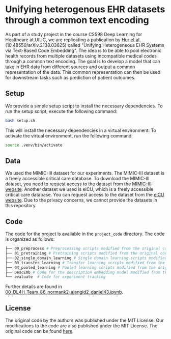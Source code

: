 # Unifying heterogenous EHR datasets through a common text encoding

As part of a study project in the course CS598 Deep Learning for Healthcare at UIUC, we are replicating a publication by [Hur et al.](http://arxiv.org/abs/2108.03625) (10.48550/arXiv.2108.03625) called "Unifying Heterogeneous EHR Systems via Text-Based Code Embedding". The idea is to be able to pool electronic health records from multiple datasets using incompatible medical codes through a common text encoding. The goal is to develop a model that can take in EHR data from different sources and output a common representation of the data. This common representation can then be used for downstream tasks such as prediction of patient outcomes.

## Setup

We provide a simple setup script to install the necessary dependencies. To run the setup script, execute the following command:

```bash
bash setup.sh
```

This will install the necessary dependencies in a virtual environment. To activate the virtual environment, run the following command:

```bash
source .venv/bin/activate
```

## Data

We used the MIMIC-III dataset for our experiments. The MIMIC-III dataset is a freely accessible critical care database. To download the MIMIC-III dataset, you need to request access to the dataset from the [MIMIC-III website](https://mimic.physionet.org/gettingstarted/access/). Another dataset we used is eICU, which is a freely accessible critical care database. You can request access to the dataset from the [eICU website](https://eicu-crd.mit.edu/gettingstarted/access/). Due to the privacy concerns, we cannot provide the datasets in this repository.

## Code

The code for the project is available in the `project_code` directory. The code is organized as follows:

```bash
├── 00_preprocess # Preprocessing scripts modified from the original codebase
├── 01_pretraining # Pretraining scripts modified from the original codebase
├── 02_single_domain_learning # Single domain learning scripts modified from the original codebase
├── 03_transfer_learning # Transfer learning scripts modified from the original codebase
├── 04_pooled_learning # Pooled learning scripts modified from the original codebase
├── DescEmb # Code for the description embedding model modified from the original codebase (see license therein)
└── evaluate  # Code for experiment tracking 
```

Further details are found in [00_DL4H_Team_86_normank2_ajangid2_daniel43.ipynb](00_DL4H_Team_86_normank2_ajangid2_daniel43.ipynb).

## License

The original code by the authors was published under the MIT License. Our modifications to the code are also published under the MIT License. The original code can be found [here](https://github.com/hoon9405/DescEmb).
